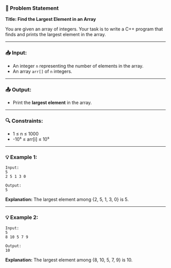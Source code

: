 ### 🧾 Problem Statement

**Title: Find the Largest Element in an Array**

You are given an array of integers. Your task is to write a C++ program that finds and prints the largest element in the array.

---

### 📥 Input:

* An integer `n` representing the number of elements in the array.
* An array `arr[]` of `n` integers.

---

### 📤 Output:

* Print the **largest element** in the array.

---

### 🔍 Constraints:

* 1 ≤ n ≤ 1000
* -10⁵ ≤ arr\[i] ≤ 10⁵

---

### 💡 Example 1:

```
Input:
5
2 5 1 3 0

Output:
5
```

**Explanation:**
The largest element among {2, 5, 1, 3, 0} is 5.

---

### 💡 Example 2:

```
Input:
5
8 10 5 7 9

Output:
10
```

**Explanation:**
The largest element among {8, 10, 5, 7, 9} is 10.


